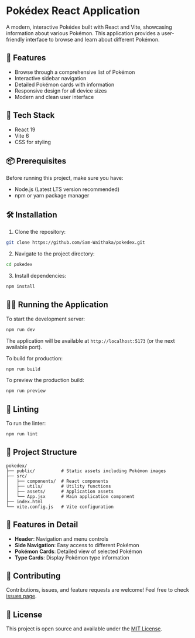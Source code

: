 # Pokédex React Application

A modern, interactive Pokédex built with React and Vite, showcasing information about various Pokémon. This application provides a user-friendly interface to browse and learn about different Pokémon.

## 🌟 Features

- Browse through a comprehensive list of Pokémon
- Interactive sidebar navigation
- Detailed Pokémon cards with information
- Responsive design for all device sizes
- Modern and clean user interface

## 🚀 Tech Stack

- React 19
- Vite 6
- CSS for styling

## 📦 Prerequisites

Before running this project, make sure you have:

- Node.js (Latest LTS version recommended)
- npm or yarn package manager

## 🛠️ Installation

1. Clone the repository:

```bash
git clone https://github.com/Sam-Waithaka/pokedex.git
```

2. Navigate to the project directory:

```bash
cd pokedex
```

3. Install dependencies:

```bash
npm install
```

## 🏃‍♂️ Running the Application

To start the development server:

```bash
npm run dev
```

The application will be available at `http://localhost:5173` (or the next available port).

To build for production:

```bash
npm run build
```

To preview the production build:

```bash
npm run preview
```

## 🧪 Linting

To run the linter:

```bash
npm run lint
```

## 📁 Project Structure

```
pokedex/
├── public/          # Static assets including Pokémon images
├── src/
│   ├── components/  # React components
│   ├── utils/       # Utility functions
│   ├── assets/      # Application assets
│   └── App.jsx      # Main application component
├── index.html
└── vite.config.js   # Vite configuration
```

## 📱 Features in Detail

- **Header**: Navigation and menu controls
- **Side Navigation**: Easy access to different Pokémon
- **Pokémon Cards**: Detailed view of selected Pokémon
- **Type Cards**: Display Pokémon type information

## 🤝 Contributing

Contributions, issues, and feature requests are welcome! Feel free to check [issues page](https://github.com/Sam-Waithaka/pokedex/issues).

## 📝 License

This project is open source and available under the [MIT License](LICENSE).
